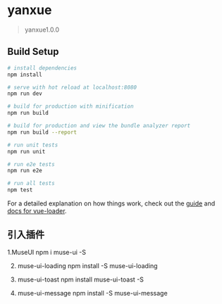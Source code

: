 # yanxue

> yanxue1.0.0

## Build Setup

``` bash
# install dependencies
npm install

# serve with hot reload at localhost:8080
npm run dev

# build for production with minification
npm run build

# build for production and view the bundle analyzer report
npm run build --report

# run unit tests
npm run unit

# run e2e tests
npm run e2e

# run all tests
npm test
```

For a detailed explanation on how things work, check out the [guide](http://vuejs-templates.github.io/webpack/) and [docs for vue-loader](http://vuejs.github.io/vue-loader).


## 引入插件

1.MuseUI
npm i muse-ui -S

2. muse-ui-loading
npm install -S muse-ui-loading

3. muse-ui-toast
npm install muse-ui-toast -S

4. muse-ui-message
npm install -S muse-ui-message
